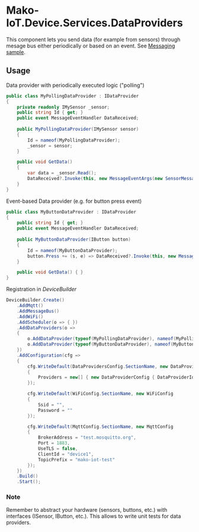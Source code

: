 # Mako-IoT.Device.Services.DataProviders
This component lets you send data (for example from sensors) through mesage bus either periodically or based on an event. See [Messaging sample](https://github.com/CShark-Hub/Mako-IoT.Device.Samples/tree/main/Messaging).

## Usage
Data provider with periodically executed logic ("polling")
```c#
public class MyPollingDataProvider : IDataProvider
{
    private readonly IMySensor _sensor;
    public string Id { get; }
    public event MessageEventHandler DataReceived;
    
    public MyPollingDataProvider(IMySensor sensor)
    {
        Id = nameof(MyPollingDataProvider);
        _sensor = sensor;
    }

    public void GetData()
    {
        var data = _sensor.Read();
        DataReceived?.Invoke(this, new MessageEventArgs(new SensorMessage(data)));
    }
}
```
Event-based Data provider (e.g. for button press event)
```c#
public class MyButtonDataProvider : IDataProvider
{
    public string Id { get; }
    public event MessageEventHandler DataReceived;
    
    public MyButtonDataProvider(IButton button)
    {
        Id = nameof(MyButtonDataProvider);
        button.Press += (s, e) => DataReceived?.Invoke(this, new MessageEventArgs(new ButtonPressedMessage("My button")));
    }

    public void GetData() { }
}
```
Registration in _DeviceBuilder_
```c#
DeviceBuilder.Create()
    .AddMqtt()
    .AddMessageBus()
    .AddWiFi()
    .AddScheduler(o => { })
    .AddDataProviders(o =>
    {
        o.AddDataProvider(typeof(MyPollingDataProvider), nameof(MyPollingDataProvider));
        o.AddDataProvider(typeof(MyButtonDataProvider), nameof(MyButtonDataProvider));
    })
    .AddConfiguration(cfg =>
    {
        cfg.WriteDefault(DataProvidersConfig.SectionName, new DataProvidersConfig
        {
            Providers = new[] { new DataProviderConfig { DataProviderId = "HelloWorldDataProvider", PollInterval = 5000 }}
        });

        cfg.WriteDefault(WiFiConfig.SectionName, new WiFiConfig
        {
            Ssid = "",
            Password = ""
        });

        cfg.WriteDefault(MqttConfig.SectionName, new MqttConfig
        {
            BrokerAddress = "test.mosquitto.org",
            Port = 1883,
            UseTLS = false,
            ClientId = "device1",
            TopicPrefix = "mako-iot-test"
        });
    })
    .Build()
    .Start();
```
### Note
Remember to abstract your hardware (sensors, buttons, etc.) with interfaces (ISensor, IButton, etc.). This allows to write unit tests for data providers.
